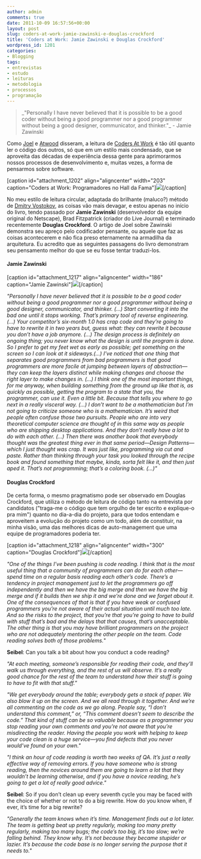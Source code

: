```yaml
---
author: admin
comments: true
date: 2011-10-09 16:57:56+00:00
layout: post
slug: coders-at-work-jamie-zawinski-e-douglas-crockford
title: 'Coders at Work: Jamie Zawinski e Douglas Crockford'
wordpress_id: 1201
categories:
- Blogging
tags:
- entrevistas
- estudo
- leituras
- metodologia
- processos
- programação
---
```


<blockquote>_"Personally I have never believed that it is possible to be a good coder without being a good programmer nor a good programmer without being a good designer, communicator, and thinker."_ - Jamie Zawinski</blockquote>




Como [Joel](http://www.joelonsoftware.com/items/2009/09/23.html) e [Atwood](http://www.codinghorror.com/blog/2009/10/the-interview-with-the-programmer.html) disseram, a leitura de [Coders At Work](http://www.codersatwork.com/) é tão útil quanto ler o código dos outros, só que em um estilo mais condensado, que se aproveita das décadas de experiência dessa gente para aprimorarmos nossos processos de desenvolvimento e, muitas vezes, a forma de pensarmos sobre software.

[caption id="attachment_1202" align="aligncenter" width="203" caption="Coders at Work: Programadores no Hall da Fama"][![](http://www.caloni.com.br/blog/wp-content/uploads/cover-big-203x300.jpg)](http://www.caloni.com.br/blog/wp-content/uploads/cover-big.jpg)[/caption]


[
](http://www.caloni.com.br/blog/wp-content/uploads/cover-big.jpg)


No meu estilo de leitura circular, adaptada do brilhante (maluco?) método de [Dmitry Vostokov](http://www.softwaregeneralist.com/category/books/), as coisas vão mais devagar, e estou apenas no início do livro, tendo passado por **Jamie Zawinski** (desenvolvedor da equipe original do Netscape), Brad Fitzpatrick (criador do Live Journal) e terminado recentemente **Douglas Crockford**. O artigo de Joel sobre Zawinski demonstra seu apreço pelo codificador pensante, ou aquele que faz as coisas acontecerem e não fica preso eternamente na armadilha da arquitetura. Eu acredito que as seguintes passagens do livro demonstram seu pensamento melhor do que se eu fosse tentar traduzi-los.


#### Jamie Zawinski


[caption id="attachment_1217" align="aligncenter" width="186" caption="Jamie Zawinski"][![](http://www.caloni.com.br/blog/wp-content/uploads/jamie.jpg)](http://www.caloni.com.br/blog/wp-content/uploads/jamie.jpg)[/caption]

_"Personally I have never believed that it is possible to be a good coder without being a good programmer nor a good programmer without being a good designer, communicator, and thinker. (...) Start converting it into the bad one until it stops working. That’s primary tool of reverse engineering. (...) Your competitor’s six-month 1.0 has crap code and they’re going to have to rewrite it in two years but, guess what: they can rewrite it because you don’t have a job anymore. (...) The design process is definitely an ongoing thing; you never know what the design is until the program is done. So I prefer to get my feet wet as early as possible; get something on the screen so I can look at it sideways.(...) I’ve noticed that one thing that separates good programmers from bad programmers is that good programmers are more facile at jumping between layers of abstraction—they can keep the layers distinct while making changes and choose the right layer to make changes in. (...) I think one of the most important things, for me anyway, when building something from the ground up like that is, as quickly as possible, getting the program to a state that you, the programmer, can use it. Even a little bit. Because that tells you where to go next in a really visceral way. (...) I don’t want to be a mathematician but I’m not going to criticize someone who is a mathematician. It’s weird that people often confuse those two pursuits. People who are into very theoretical computer science are thought of in this same way as people who are shipping desktop applications. And they don’t really have a lot to do with each other. (...) Then there was another book that everybody thought was the greatest thing ever in that same period—Design Patterns—which I just thought was crap. It was just like, programming via cut and paste. Rather than thinking through your task you looked through the recipe book and found something that maybe, kinda, sorta felt like it, and then just aped it. That’s not programming; that’s a coloring book. (...)"_


#### Douglas Crockford


De certa forma, o mesmo pragmatismo pode ser observado em Douglas Crockford, que utiliza o método de leitura de código tanto na entrevista por candidatos ("traga-me o código que tem orgulho de ter escrito e explique-o pra mim") quanto no dia-a-dia do projeto, para que todos entendam e aproveitem a evolução do projeto como um todo, além de constituir, na minha visão, uma das melhores dicas de auto-management que uma equipe de programadores poderia ter.

[caption id="attachment_1218" align="aligncenter" width="300" caption="Douglas Crockford"][![](http://www.caloni.com.br/blog/wp-content/uploads/crockford-300x300.png)](http://www.caloni.com.br/blog/wp-content/uploads/crockford.png)[/caption]

_"One of the things I’ve been pushing is code reading. I think that is the most useful thing that a community of programmers can do for each other—spend time on a regular basis reading each other’s code. There’s a tendency in project management just to let the programmers go off independently and then we have the big merge and then we have the big merge and if it builds then we ship it and we’re done and we forget about it. One of the consequences of that is that if you have weak or confused programmers you’re not aware of their actual situation until much too late. And so the risks to the project, that you’re that you’re going to have to build with stuff that’s bad and the delays that that causes, that’s unacceptable. The other thing is that you may have brilliant programmers on the project who are not adequately mentoring the other people on the team. Code reading solves both of those problems._"

**Seibel**: Can you talk a bit about how you conduct a code reading?

_"At each meeting, someone’s responsible for reading their code, and they’ll walk us through everything, and the rest of us will observe. It’s a really good chance for the rest of the team to understand how their stuff is going to have to fit with that stuff."_

_"We get everybody around the table; everybody gets a stack of paper. We also blow it up on the screen. And we all read through it together. And we’re all commenting on the code as we go along. People say, “I don’t understand this comment,” or, “This comment doesn’t seem to describe the code.” That kind of stuff can be so valuable because as a programmer you stop reading your own comments and you’re not aware that you’re misdirecting the reader. Having the people you work with helping to keep your code clean is a huge service—you find defects that you never would’ve found on your own."_

_"I think an hour of code reading is worth two weeks of QA. It’s just a really effective way of removing errors. If you have someone who is strong reading, then the novices around them are going to learn a lot that they wouldn’t be learning otherwise, and if you have a novice reading, he’s going to get a lot of really good advice."_

**Seibel**: So if you don’t clean up every seventh cycle you may be faced with the choice of whether or not to do a big rewrite. How do you know when, if ever, it’s time for a big rewrite?

_"Generally the team knows when it’s time. Management finds out a lot later. The team is getting beat up pretty regularly, making too many pretty regularly, making too many bugs; the code’s too big, it’s too slow; we’re falling behind. They know why. It’s not because they became stupider or lazier. It’s because the code base is no longer serving the purpose that it needs to."_
